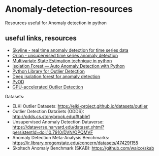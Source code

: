 # Anomaly-detection-resources
Resources useful for Anomaly detection in python

## useful links, resources

 - [Skyline - real time anomaly detection for time series data](https://github.com/earthgecko/skyline)
 - [Orion - unsupervised time series anomaly detection](https://github.com/sintel-dev/Orion)
 - [Multivariate State Estimation technique in python](https://github.com/maminian/caterpillar_mset)
 - [Isolation Forest — Auto Anomaly Detection with Python](https://towardsdatascience.com/isolation-forest-auto-anomaly-detection-with-python-e7a8559d4562)
 - [Python Library for Outlier Detection](https://github.com/yzhao062/pyod)
 - [Deep isolation forest for anomaly detection](https://github.com/xuhongzuo/deep-iforest)
 - [PyOD](https://github.com/yzhao062/pyod)
 - [GPU-accelerated Outlier Detection](https://github.com/yzhao062/pytod)

Datasets:

- ELKI Outlier Datasets: https://elki-project.github.io/datasets/outlier
- Outlier Detection DataSets (ODDS): http://odds.cs.stonybrook.edu/#table1
- Unsupervised Anomaly Detection Dataverse: https://dataverse.harvard.edu/dataset.xhtml?persistentId=doi:10.7910/DVN/OPQMVF
- Anomaly Detection Meta-Analysis Benchmarks: https://ir.library.oregonstate.edu/concern/datasets/47429f155
- Skoltech Anomaly Benchmark (SKAB): https://github.com/waico/skab

